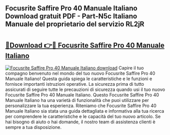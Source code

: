 ## Focusrite Saffire Pro 40 Manuale Italiano Download gratuit PDF - Part-N5c Italiano Manuale del proprietario del servizio RL2jR

# <h2><a href="http://dfd2d9i.blite.top/?on=Focusrite+Saffire+Pro+40+Manuale+Italiano">🔗Download 👉🔴 Focusrite Saffire Pro 40 Manuale Italiano</a></h2>

[![Focusrite Saffire Pro 40 Manuale Italiano download](https://i.imgur.com/lujVjoI.png)](http://dfd2d9i.blite.top/?on=Focusrite+Saffire+Pro+40+Manuale+Italiano)
Capire il tuo compagno benvenuto nel mondo del tuo nuovo Focusrite Saffire Pro 40 Manuale Italiano! Questa guida spiega le caratteristiche e le funzioni e fornisce importanti istruzioni operative. La sicurezza prima di tutto assicurati di seguire tutte le precauzioni di sicurezza quando usi il tuo nuovo Focusrite Saffire Pro 40 Manuale Italiano. Questo Focusrite Saffire Pro 40 Manuale Italiano ha una varietà di funzionalità che puoi utilizzare per personalizzare la tua esperienza. Riteniamo che Focusrite Saffire Pro 40 Manuale Italiano sia stata una guida dettagliata e informativa alla tua ricerca per comprendere le caratteristiche e le capacità del tuo nuovo articolo. Se hai bisogno di aiuto o hai domande, il nostro team di assistenza clienti è sempre a tua disposizione.
